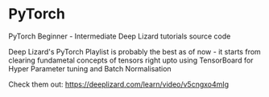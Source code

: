 # PyTorch
PyTorch Beginner - Intermediate Deep Lizard tutorials source code

Deep Lizard's PyTorch Playlist is probably the best as of now - it starts from clearing fundametal concepts of tensors right upto using 
TensorBoard for Hyper Parameter tuning and Batch Normalisation

Check them out: https://deeplizard.com/learn/video/v5cngxo4mIg 
